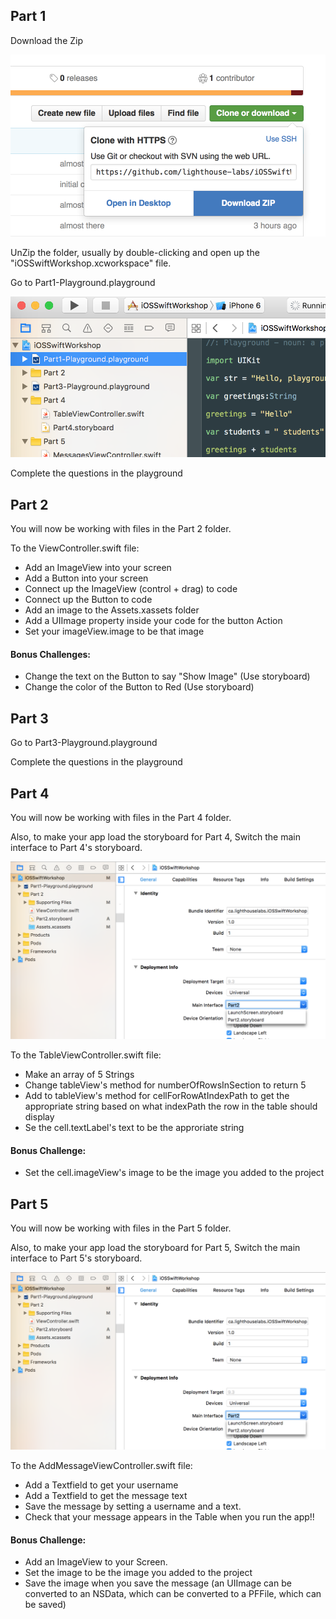 ## Part 1

Download the Zip

![pick_storyboard](Images/download_zip.png)

UnZip the folder, usually by double-clicking and open up the "iOSSwiftWorkshop.xcworkspace" file.

Go to Part1-Playground.playground  

![pick_storyboard](Images/part1_playground.png)


Complete the questions in the playground

## Part 2

You will now be working with files in the Part 2 folder.  

To the ViewController.swift file:  

- Add an ImageView into your screen  
- Add a Button into your screen  
- Connect up the ImageView (control + drag) to code
- Connect up the Button to code
- Add an image to the Assets.xassets folder  
- Add a UIImage property inside your code for the button Action 
- Set your imageView.image to be that image

#### Bonus Challenges:  
- Change the text on the Button to say "Show Image" (Use storyboard)  
- Change the color of the Button to Red (Use storyboard)  


## Part 3

Go to Part3-Playground.playground  

Complete the questions in the playground

## Part 4

You will now be working with files in the Part 4 folder.  

Also, to make your app load the storyboard for Part 4, Switch the main interface to Part 4's storyboard. 

![pick_storyboard](Images/pick_storyboard.png)

To the TableViewController.swift file:  

- Make an array of 5 Strings  
- Change tableView's method for numberOfRowsInSection to return 5  
- Add to tableView's method for cellForRowAtIndexPath to get the appropriate string based on what indexPath the row in the table should display  
- Se the cell.textLabel's text to be the approriate string  

#### Bonus Challenge:
- Set the cell.imageView's image to be the image you added to the project  

## Part 5

You will now be working with files in the Part 5 folder.  

Also, to make your app load the storyboard for Part 5, Switch the main interface to Part 5's storyboard. 

![pick_storyboard](Images/pick_storyboard.png) 

To the AddMessageViewController.swift file:  

- Add a Textfield to get your username  
- Add a Textfield to get the message text  
- Save the message by setting a username and a text.
- Check that your message appears in the Table when you run the app!!

#### Bonus Challenge:
- Add an ImageView to your Screen. 
- Set the image to be the image you added to the project
- Save the image when you save the message (an UIImage can be converted to an NSData, which can be converted to a PFFile, which can be saved)